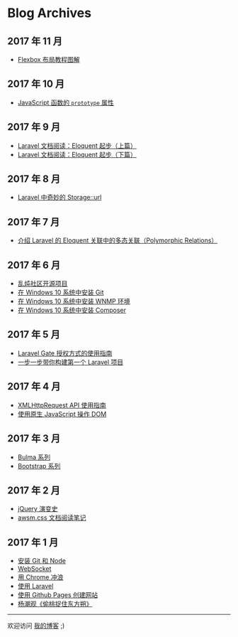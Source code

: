 # Blog Archives

## 2017 年 11 月

- [Flexbox 布局教程图解](https://codepen.io/zhangbao/full/OOXjOv/)
 
## 2017 年 10 月

- [JavaScript 函数的 `prototype` 属性](http://www.cnblogs.com/zhangbao/p/7698908.html)
 
## 2017 年 9 月

- [Laravel 文档阅读：Eloquent 起步（上篇）](https://laravel-china.org/articles/5856/laravel-document-reading-eloquent-start-part-one)
- [Laravel 文档阅读：Eloquent 起步（下篇）](https://laravel-china.org/articles/5857/laravel-document-reading-eloquent-starts-part-two)

## 2017 年 8 月

- [Laravel 中奇妙的 Storage::url](https://laravel-china.org/articles/5617/wonderful-storage-url)

## 2017 年 7 月

- [介绍 Laravel 的 Eloquent 关联中的多态关联（Polymorphic Relations）](https://laravel-china.org/articles/5375/describes-the-polymorphic-association-polymorphic-relations-in-the-eloquent-association)

## 2017 年 6 月

- [乱炖社区开源项目](https://github.com/baooab/SalivaForum)
- [在 Windows 10 系统中安装 Git](tutorials/installing-git.md)
- [在 Windows 10 系统中安装 WNMP 环境](tutorials/installing-wnmp.md)
- [在 Windows 10 系统中安装 Composer](tutorials/installing-composer.md)

## 2017 年 5 月

- [Laravel Gate 授权方式的使用指南](http://www.cnblogs.com/zhangbao/p/6807950.html)
- [一步一步带你构建第一个 Laravel 项目](http://www.cnblogs.com/zhangbao/p/6813881.html)

## 2017 年 4 月

- [XMLHttpRequest API 使用指南](http://www.cnblogs.com/zhangbao/p/6692189.html)
- [使用原生 JavaScript 操作 DOM](http://www.cnblogs.com/zhangbao/p/6672617.html)

## 2017 年 3 月

- [Bulma 系列](http://www.cnblogs.com/zhangbao/tag/Bulma/)
- [Bootstrap 系列](http://www.cnblogs.com/zhangbao/tag/Bootstrap/)

## 2017 年 2 月

- [jQuery 演变史](http://www.cnblogs.com/zhangbao/p/6739329.html)
- [awsm.css 文档阅读笔记](articles/2017/02/read-awsm.css-docs.md)

## 2017 年 1 月

- [安装 Git 和 Node](articles/2017/01/setup-git-and-node.md)
- [WebSocket](articles/2017/01/websocket.md)
- [用 Chrome 冲浪](articles/2017/01/surfing-using-chrome.md)
- [使用 Laravel](articles/2017/01/laravel.md)
- [使用 Github Pages 创建网站](articles/2017/01/github-pages.md)
- [杨潮观《偷桃捉住东方朔》](articles/2017/01/shuodongfang-stealing-peaches.md)

---

欢迎访问 [我的博客](http://www.cnblogs.com/zhangbao/) ;)
